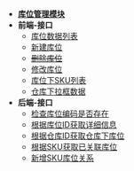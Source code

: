 - [**库位管理模块**](modules/aukey-warehouse-locator/main)
- **前端-接口**
    - [库位数据列表](modules/aukey-warehouse-locator/warehouse_locator_list)
    - [新建库位](modules/aukey-warehouse-locator/create_warehouse_locator)
    - [~~删除库位~~](modules/aukey-warehouse-locator/remove_warehouse_locator)
    - [修改库位](modules/aukey-warehouse-locator/update_warehouse_locator)
    - [库位下SKU列表](modules/aukey-warehouse-locator/warehouse_locator_sku_list)
    - [仓库下拉框数据](modules/aukey-warehouse-locator/warehouse_list)
- **后端-接口**
    - [检查库位编码是否存在](modules/aukey-warehouse-locator/warehouse_locator_code_exists)
    - [根据库位ID获取详细信息](modules/aukey-warehouse-locator/get_warehouse_locator_des_by_ids)
    - [根据仓库ID获取仓库下库位](modules/aukey-warehouse-locator/get_warehouse_locators_by_warehouse_id)
    - [根据SKU获取已关联库位](modules/aukey-warehouse-locator/get_warehouse_locator_by_sku)
    - [新增SKU库位关系](modules/aukey-warehouse-locator/create_warehouse_locator_sku_assoc)
